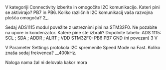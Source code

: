 V kategoriji Connectivity izberite in omogočite I2C komunikacijo. Kateri pini se aktivirajo? PB7 in PB6. Koliko različnih I2C komunikacij vaša razvojna plošča omogoča? 2_.

Sedaj ADS1115 modul povežite z ustreznimi pini na STM32F0. Ne pozabite na upore in kondenzator. Katere pine ste izbrali? Dopolnite tabelo: ADS 1115: SCL ; SDA ; ADDR ; ALRT ; VDD STM32F0: PB6 PB7 GND (ni povezan) 3 V

V Parameter Settings protokola I2C spremenite Speed Mode na Fast. Koliko znaša sedaj frekvenca? __400kHz.

Naloga nama žal ni delovala kakor mora
